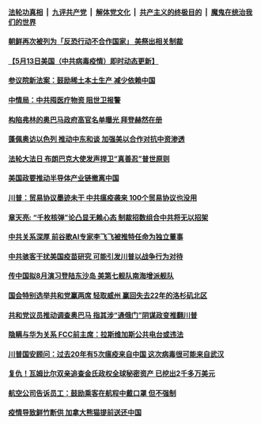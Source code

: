 ####  [法轮功真相](../../../../basic/blob/master/README.md?t=05141501) &nbsp;|&nbsp; [九评共产党](../../../../9ping.md/blob/master/README.md?t=05141501) &nbsp;|&nbsp; [解体党文化](../../../../jtdwh.md/blob/master/README.md?t=05141501)  &nbsp;|&nbsp; [共产主义的终极目的](../../../../gczydzjmd.md/blob/master/README.md?t=05141501) &nbsp;|&nbsp; [魔鬼在统治我们的世界](../../../../mgztzwmdsj.md/blob/master/README.md?t=05141501) 

#### [朝鲜再次被列为「反恐行动不合作国家」 美祭出相关制裁](../pages/soh6/378544.md?t=05141501) 
#### [【5月13日美国（中共病毒疫情）即时动态更新】](../pages/soh6/378250.md?t=05141501) 
#### [参议院新法案：鼓励稀土本土生产 减少依赖中国](../pages/soh6/378436.md?t=05141501) 
#### [中情局：中共囤医疗物资 阻世卫报警](../pages/soh6/378472.md?t=05141501) 
#### [构陷弗林的奥巴马政府高官名单曝光 拜登赫然在册](../pages/soh6/378460.md?t=05141501) 
#### [蓬佩奥访以色列 推动中东和谈 加强美以合作对抗中资渗透](../pages/soh6/378352.md?t=05141501) 
#### [法轮大法日 布朗巴克大使发声捍卫“真善忍”普世原则](../pages/soh6/378397.md?t=05141501) 
#### [美国政要推动半导体产业链撤离中国](../pages/soh6/378358.md?t=05141501) 
#### [川普：贸易协议墨迹未干 中共瘟疫袭来 100个贸易协议也没用](../pages/soh6/378382.md?t=05141501) 
#### [章天亮: “千枚核弹”论凸显无赖心态 制裁招数组合中共将无以招架](../pages/soh6/378367.md?t=05141501) 
#### [中共关系深厚 前谷歌AI专家李飞飞被推特任命为独立董事](../pages/soh6/378364.md?t=05141501) 
#### [中共骇客干扰美国疫苗研究 可能引发川普以战争行为对待](../pages/soh6/378310.md?t=05141501) 
#### [传中国拟8月演习登陆东沙岛  美第七舰队南海增派舰队](../pages/soh6/378322.md?t=05141501) 
#### [国会特别选举共和党赢两席 轻取威州 赢回失去22年的洛杉矶北区](../pages/soh6/378304.md?t=05141501) 
#### [共和党议员推动调查奥巴马 指其涉“通俄门”阴谋政变推翻川普 ](../pages/soh6/378301.md?t=05141501) 
#### [隐瞒与华为关系 FCC前主席：拉斯维加斯公共电台或违法](../pages/soh6/378232.md?t=05141501) 
#### [川普国安顾问：过去20年有5次瘟疫来自中国 这次病毒很可能来自武汉](../pages/soh6/378151.md?t=05141501) 
#### [复仇！瓦姆比尔双亲追查金氏政权全球秘密资产 已挖出2千多万美元](../pages/soh6/378214.md?t=05141501) 
#### [航空公司告诉员工：鼓励乘客在航程中戴口罩  但不强制](../pages/soh6/378127.md?t=05141501) 
#### [疫情导致鲜竹断供 加拿大熊猫提前送还中国](../pages/soh6/378100.md?t=05141501) 
